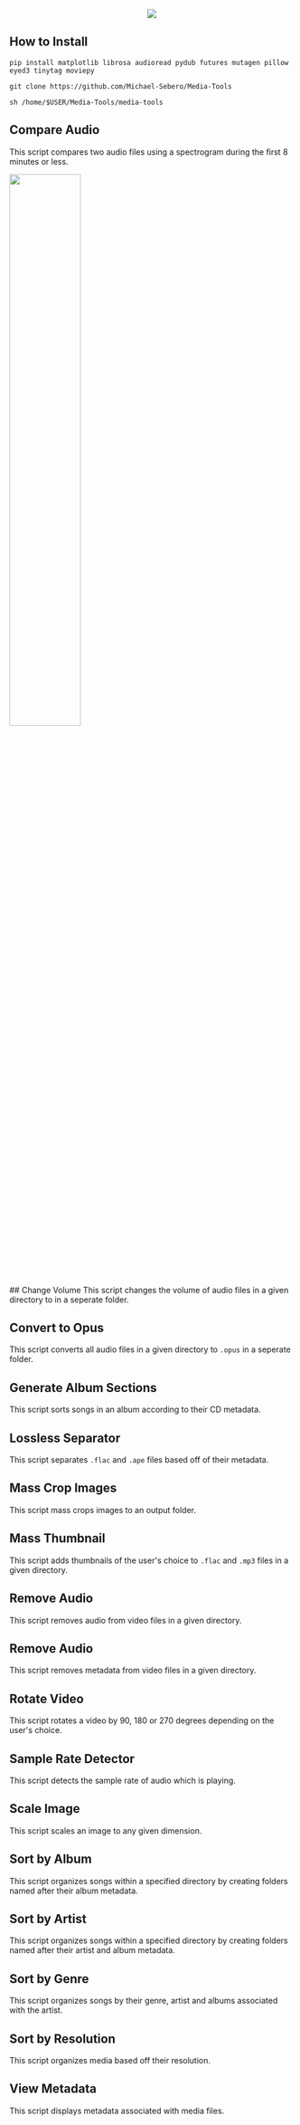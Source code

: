 <p align="center">
	<img src="https://i.postimg.cc/Hns6LNCz/document-tools.png" />

## How to Install

```
pip install matplotlib librosa audioread pydub futures mutagen pillow eyed3 tinytag moviepy

git clone https://github.com/Michael-Sebero/Media-Tools

sh /home/$USER/Media-Tools/media-tools
```

## Compare Audio
This script compares two audio files using a spectrogram during the first 8 minutes or less.

<p align="left">
    <img src="https://i.postimg.cc/4dgNCq02/comparison.png" style="width:50%; height:auto;" />
</p>
## Change Volume
This script changes the volume of audio files in a given directory to in a seperate folder.

## Convert to Opus
This script converts all audio files in a given directory to `.opus` in a seperate folder.

## Generate Album Sections
This script sorts songs in an album according to their CD metadata.

## Lossless Separator
This script separates `.flac` and `.ape` files based off of their metadata.

## Mass Crop Images
This script mass crops images to an output folder.

## Mass Thumbnail
This script adds thumbnails of the user's choice to `.flac` and `.mp3` files in a given directory.

## Remove Audio
This script removes audio from video files in a given directory.

## Remove Audio
This script removes metadata from video files in a given directory.

## Rotate Video
This script rotates a video by 90, 180 or 270 degrees depending on the user's choice.

## Sample Rate Detector
This script detects the sample rate of audio which is playing.

## Scale Image
This script scales an image to any given dimension.

## Sort by Album
This script organizes songs within a specified directory by creating folders named after their album metadata.

## Sort by Artist
This script organizes songs within a specified directory by creating folders named after their artist and album metadata.

## Sort by Genre
This script organizes songs by their genre, artist and albums associated with the artist.

## Sort by Resolution
This script organizes media based off their resolution.

## View Metadata
This script displays metadata associated with media files.
